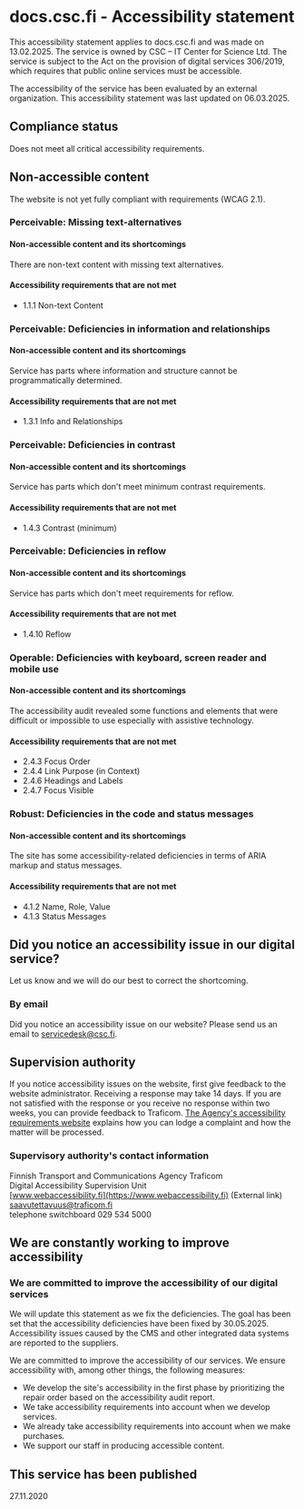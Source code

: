 # docs.csc.fi - Accessibility statement

This accessibility statement applies to docs.csc.fi and was made on 13.02.2025. The service is owned by CSC – IT Center for Science Ltd. The service is subject to the Act on the provision of digital services 306/2019, which requires that public online services must be accessible.

The accessibility of the service has been evaluated by an external organization. This accessibility statement was last updated on 06.03.2025.

## Compliance status

Does not meet all critical accessibility requirements.

## Non-accessible content

The website is not yet fully compliant with requirements (WCAG 2.1).

### Perceivable: Missing text-alternatives

#### Non-accessible content and its shortcomings

There are non-text content with missing text alternatives.

#### Accessibility requirements that are not met

- 1.1.1 Non-text Content

### Perceivable: Deficiencies in information and relationships

#### Non-accessible content and its shortcomings

Service has parts where information and structure cannot be programmatically determined.

#### Accessibility requirements that are not met

- 1.3.1 Info and Relationships

### Perceivable: Deficiencies in contrast

#### Non-accessible content and its shortcomings

Service has parts which don't meet minimum contrast requirements.

#### Accessibility requirements that are not met

- 1.4.3 Contrast (minimum)

### Perceivable: Deficiencies in reflow

#### Non-accessible content and its shortcomings

Service has parts which don't meet requirements for reflow.

#### Accessibility requirements that are not met

- 1.4.10 Reflow

### Operable: Deficiencies with keyboard, screen reader and mobile use

#### Non-accessible content and its shortcomings

The accessibility audit revealed some functions and elements that were difficult or impossible to use especially with assistive technology.

#### Accessibility requirements that are not met

- 2.4.3 Focus Order
- 2.4.4 Link Purpose (in Context)
- 2.4.6 Headings and Labels
- 2.4.7 Focus Visible

### Robust: Deficiencies in the code and status messages

#### Non-accessible content and its shortcomings

The site has some accessibility-related deficiencies in terms of ARIA markup and status messages.  

#### Accessibility requirements that are not met

- 4.1.2 Name, Role, Value
- 4.1.3 Status Messages

## Did you notice an accessibility issue in our digital service?

Let us know and we will do our best to correct the shortcoming.
  
### By email

Did you notice an accessibility issue on our website? Please send us an
email to <servicedesk@csc.fi>.

## Supervision authority

If you notice accessibility issues on the website, first give feedback to the website administrator. Receiving a response may take 14 days. If you are not satisfied with the response or you receive no response within two weeks, you can provide feedback to Traficom. [The Agency's accessibility requirements website](https://saavutettavuusvaatimukset.fi/en) explains how you can lodge a complaint and how the matter will be processed.

### Supervisory authority's contact information

Finnish Transport and Communications Agency Traficom  
Digital Accessibility Supervision Unit  
[www.webaccessibility.fi](https://www.webaccessibility.fi) (External link)  
<saavutettavuus@traficom.fi>  
telephone switchboard 029 534 5000

## We are constantly working to improve accessibility

### We are committed to improve the accessibility of our digital services

We will update this statement as we fix the deficiencies. The goal has
been set that the accessibility deficiencies have been fixed by
30.05.2025. Accessibility issues caused by the CMS and
other integrated data systems are reported to the suppliers.

We are committed to improve the accessibility of our services. We ensure
accessibility with, among other things, the following measures:

- We develop the site's accessibility in the first phase by prioritizing
  the repair order based on the accessibility audit report.
- We take accessibility requirements into account when we develop
  services.
- We already take accessibility requirements into account when we make
  purchases.
- We support our staff in producing accessible content.

## This service has been published

27.11.2020
